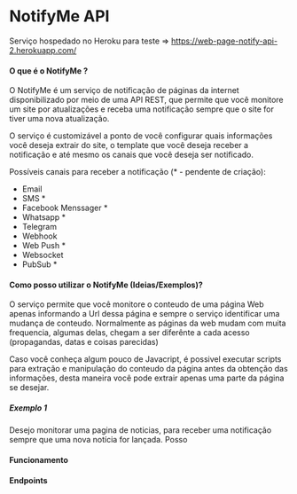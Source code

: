 
# NotifyMe API

Serviço hospedado no Heroku para teste => https://web-page-notify-api-2.herokuapp.com/

#### O que é o NotifyMe ?

O NotifyMe é um serviço de notificação de páginas da internet disponibilizado por meio de uma API REST, que permite que você monitore um site por atualizações e receba uma notificação sempre que o site for tiver uma nova atualização.

O serviço é customizável a ponto de você configurar quais informações você deseja extrair do site, o template que você deseja receber a notificação e até mesmo os canais que você deseja ser notificado. 

Possíveis canais para receber a notificação (* - pendente de criação):
* Email
* SMS *
* Facebook Menssager *
* Whatsapp *
* Telegram
* Webhook 
* Web Push *
* Websocket
* PubSub *

#### Como posso utilizar o NotifyMe (Ideias/Exemplos)?



O serviço permite que você monitore o conteudo de uma página Web apenas informando a Url dessa página e sempre o serviço identificar uma mudança de conteudo. Normalmente as páginas da web mudam com muita frequencia, algumas delas, chegam a ser diferênte a cada acesso (propagandas, datas e coisas parecidas)

Caso você conheça algum pouco de Javacript, é possivel executar scripts para extração e manipulação do conteudo da página antes da obtenção das informações, desta maneira você pode extrair apenas uma parte da página se desejar. 

##### Exemplo 1

Desejo monitorar uma pagina de noticias, para receber uma notificação sempre que uma nova notícia for lançada. Posso 


#### Funcionamento


#### Endpoints

